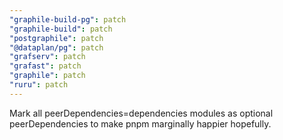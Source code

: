 ```yaml
---
"graphile-build-pg": patch
"graphile-build": patch
"postgraphile": patch
"@dataplan/pg": patch
"grafserv": patch
"grafast": patch
"graphile": patch
"ruru": patch
---
```


Mark all peerDependencies=dependencies modules as optional peerDependencies to
make pnpm marginally happier hopefully.
